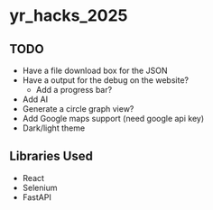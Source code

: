 # yr_hacks_2025

TODO
-----
* Have a file download box for the JSON
* Have a output for the debug on the website?
    * Add a progress bar?
* Add AI
* Generate a circle graph view?
* Add Google maps support (need google api key)
* Dark/light theme

Libraries Used
-----
* React
* Selenium
* FastAPI
